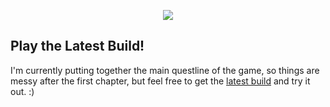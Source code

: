 <p align="center">
  <img align="center" src="./ReadmeImages/title.png" />
</p>

## Play the Latest Build!
I'm currently putting together the main questline of the game, so things are messy after the first chapter, but feel free to
get the [latest build](https://github.com/TheHumanBuilders/journey_of_the_return) and try it
out. :)
